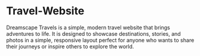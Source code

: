 # Travel-Website
Dreamscape Travels is a simple, modern travel website that brings adventures to life. It is designed to showcase destinations, stories, and photos in a simple, responsive layout perfect for anyone who wants to share their journeys or inspire others to explore the world.
